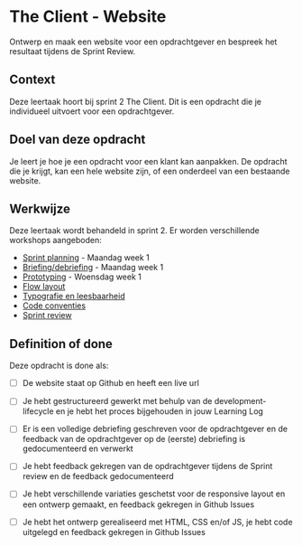# The Client - Website
Ontwerp en maak een website voor een opdrachtgever en bespreek het resultaat tijdens de Sprint Review.

## Context
Deze leertaak hoort bij sprint 2 The Client. 
Dit is een opdracht die je individueel uitvoert voor een opdrachtgever.

## Doel van deze opdracht
Je leert je hoe je een opdracht voor een klant kan aanpakken. De opdracht die je krijgt, kan een hele website zijn, of een onderdeel van een bestaande website. 


## Werkwijze
Deze leertaak wordt behandeld in sprint 2. Er worden verschillende workshops aangeboden:

- [Sprint planning](sprint-planning.md) - Maandag week 1
- [Briefing/debriefing](briefing-debriefing.md) - Maandag week 1
- [Prototyping](prototyping.md) - Woensdag week 1
- [Flow layout](flow-layout.md) 
- [Typografie en leesbaarheid](typografie-en-leesbaarheid.md) 
- [Code conventies](code-conventies.md) 
- [Sprint review](sprint-review.md) 


## Definition of done

Deze opdracht is done als:
- [ ] De website staat op Github en heeft een live url
- [ ] Je hebt gestructureerd gewerkt met behulp van de development-lifecycle en je hebt het proces bijgehouden in jouw Learning Log
- [ ] Er is een volledige debriefing geschreven voor de opdrachtgever en de feedback van de opdrachtgever op de (eerste) debriefing is gedocumenteerd en verwerkt
- [ ] Je hebt feedback gekregen van de opdrachtgever tijdens de Sprint review en de feedback gedocumenteerd
- [ ] Je hebt verschillende variaties geschetst voor de responsive layout en een ontwerp gemaakt, en feedback gekregen in Github Issues
- [ ] Je hebt het ontwerp gerealiseerd met HTML, CSS en/of JS, je hebt code uitgelegd en feedback gekregen in Github Issues

